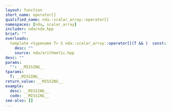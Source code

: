 ```yaml
---
layout: function
short_name: operator[]
qualified_name: nda::scalar_array::operator[]
namespaces: [nda, scalar_array]
includer: nda/nda.hpp
brief: ""
overloads:
  template <typename T> S nda::scalar_array::operator[](T && )  const:
    desc: ""
    source: nda/arithmetic.hpp
desc: ""
params:
  "": __MISSING__
tparams:
  T: __MISSING__
return_value: __MISSING__
example:
  desc: __MISSING__
  code: __MISSING__
see-also: []
...
```


